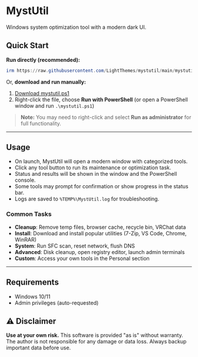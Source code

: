 # MystUtil

Windows system optimization tool with a modern dark UI.

## Quick Start

**Run directly (recommended):**

```powershell
irm https://raw.githubusercontent.com/LightThemes/mystutil/main/mystutil.ps1 | iex
```

Or, **download and run manually:**

1. [Download mystutil.ps1](https://github.com/LightThemes/mystutil/raw/main/mystutil.ps1)
2. Right-click the file, choose **Run with PowerShell** (or open a PowerShell window and run `.\mystutil.ps1`)

> **Note:** You may need to right-click and select **Run as administrator** for full functionality.

---

## Usage

- On launch, MystUtil will open a modern window with categorized tools.
- Click any tool button to run its maintenance or optimization task.
- Status and results will be shown in the window and the PowerShell console.
- Some tools may prompt for confirmation or show progress in the status bar.
- Logs are saved to `%TEMP%\MystUtil.log` for troubleshooting.

### Common Tasks

- **Cleanup**: Remove temp files, browser cache, recycle bin, VRChat data
- **Install**: Download and install popular utilities (7-Zip, VS Code, Chrome, WinRAR)
- **System**: Run SFC scan, reset network, flush DNS
- **Advanced**: Disk cleanup, open registry editor, launch admin terminals
- **Custom**: Access your own tools in the Personal section

---

## Requirements

- Windows 10/11
- Admin privileges (auto-requested)

## ⚠️ Disclaimer

**Use at your own risk.** This software is provided "as is" without warranty. The author is not responsible for any damage or data loss. Always backup important data before use.
